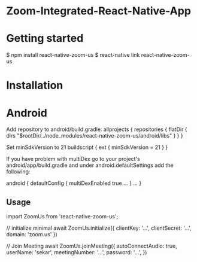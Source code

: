# Zoom-Integrated-React-Native-App

# Getting started
$ npm install react-native-zoom-us
$ react-native link react-native-zoom-us

# Installation

# Android

Add repository to android/build.gradle:
allprojects {
    repositories {
        flatDir {
            dirs "$rootDir/../node_modules/react-native-zoom-us/android/libs"
        }
    }
}  

Set minSdkVersion to 21
buildscript {
    ext {
        minSdkVersion = 21
    }
}

If you have problem with multiDex go to your project's android/app/build.gradle and under android.defaultSettings add the following:

android {
    defaultConfig {
        multiDexEnabled true
        ...
    }
    ...
}

## Usage

import ZoomUs from 'react-native-zoom-us';

// initialize minimal
await ZoomUs.initialize({
  clientKey: '...',
  clientSecret: '...',
  domain: 'zoom.us'
})


// Join Meeting
await ZoomUs.joinMeeting({
  autoConnectAudio: true,
  userName: 'sekar',
  meetingNumber: '...',
  password: '...',
})


